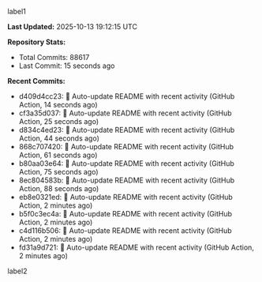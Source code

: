 
label1 
<!-- ACTIVITY_START -->
**Last Updated:** 2025-10-13 19:12:15 UTC

**Repository Stats:**
- Total Commits: 88617
- Last Commit: 15 seconds ago

**Recent Commits:**
- d409d4cc23: 🤖 Auto-update README with recent activity (GitHub Action, 14 seconds ago)
- cf3a35d037: 🤖 Auto-update README with recent activity (GitHub Action, 25 seconds ago)
- d834c4ed23: 🤖 Auto-update README with recent activity (GitHub Action, 44 seconds ago)
- 868c707420: 🤖 Auto-update README with recent activity (GitHub Action, 61 seconds ago)
- b80aa03e64: 🤖 Auto-update README with recent activity (GitHub Action, 75 seconds ago)
- 8ec804583b: 🤖 Auto-update README with recent activity (GitHub Action, 88 seconds ago)
- eb8e0321ed: 🤖 Auto-update README with recent activity (GitHub Action, 2 minutes ago)
- b5f0c3ec4a: 🤖 Auto-update README with recent activity (GitHub Action, 2 minutes ago)
- c4d116b506: 🤖 Auto-update README with recent activity (GitHub Action, 2 minutes ago)
- fd31a9d721: 🤖 Auto-update README with recent activity (GitHub Action, 2 minutes ago)
<!-- ACTIVITY_END -->

label2
